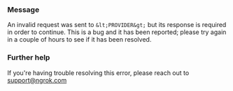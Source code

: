 
### Message
An invalid request was sent to `&lt;PROVIDER&gt;` but its response is required in order to continue. This is a bug and it has been reported; please try again in a couple of hours to see if it has been resolved.

### Further help
If you're having trouble resolving this error, please reach out to [support@ngrok.com](mailto:support@ngrok.com?subject=Help%20with%20ERR_NGROK_3152)

